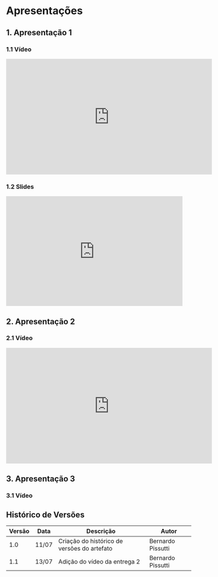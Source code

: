 # Apresentações

## 1. Apresentação 1

### 1.1 Vídeo

<iframe width="560" height="315" src="https://www.youtube.com/embed/kQOjxLq-SfE" title="YouTube video player" frameborder="0" allow="accelerometer; autoplay; clipboard-write; encrypted-media; gyroscope; picture-in-picture" allowfullscreen></iframe>

### 1.2 Slides

<iframe src="https://docs.google.com/presentation/d/e/2PACX-1vSlfqGE0JRhItlgMUzfNQQpOxw4e3KG4YQNpt5dFZjR4qIK7wlmRxWt79wP5Is1Xjr9GbUitu6l1bFJ/embed?start=false&loop=false&delayms=3000" frameborder="0" width="480" height="299" allowfullscreen="true" mozallowfullscreen="true" webkitallowfullscreen="true"></iframe>

## 2. Apresentação 2

### 2.1 Vídeo

<iframe width="560" height="315" src="https://www.youtube.com/embed/BCFY3L6ppLQ?start=3" title="YouTube video player" frameborder="0" allow="accelerometer; autoplay; clipboard-write; encrypted-media; gyroscope; picture-in-picture" allowfullscreen></iframe>

## 3. Apresentação 3

### 3.1 Vídeo

## Histórico de Versões
| Versão | Data  | Descrição                                   | Autor             |
|--------|-------|---------------------------------------------|-------------------|
| 1.0    | 11/07 | Criação do histórico de versões do artefato | Bernardo Pissutti |
| 1.1    | 13/07 | Adição do vídeo da entrega 2                | Bernardo Pissutti |